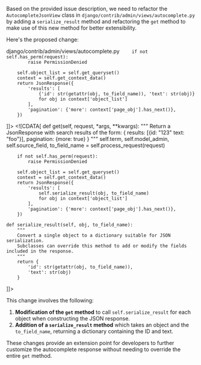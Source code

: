 Based on the provided issue description, we need to refactor the `AutocompleteJsonView` class in `django/contrib/admin/views/autocomplete.py` by adding a `serialize_result` method and refactoring the `get` method to make use of this new method for better extensibility.

Here's the proposed change:

<change>
<file change-number-for-this-file="1">django/contrib/admin/views/autocomplete.py</file>
<original line-count="42" no-ellipsis="true"><![CDATA[
    def get(self, request, *args, **kwargs):
        """
        Return a JsonResponse with search results of the form:
        {
            results: [{id: "123" text: "foo"}],
            pagination: {more: true}
        }
        """
        self.term, self.model_admin, self.source_field, to_field_name = self.process_request(request)

        if not self.has_perm(request):
            raise PermissionDenied

        self.object_list = self.get_queryset()
        context = self.get_context_data()
        return JsonResponse({
            'results': [
                {'id': str(getattr(obj, to_field_name)), 'text': str(obj)}
                for obj in context['object_list']
            ],
            'pagination': {'more': context['page_obj'].has_next()},
        })
]]></original>
<modified no-ellipsis="true"><![CDATA[
    def get(self, request, *args, **kwargs):
        """
        Return a JsonResponse with search results of the form:
        {
            results: [{id: "123" text: "foo"}],
            pagination: {more: true}
        }
        """
        self.term, self.model_admin, self.source_field, to_field_name = self.process_request(request)

        if not self.has_perm(request):
            raise PermissionDenied

        self.object_list = self.get_queryset()
        context = self.get_context_data()
        return JsonResponse({
            'results': [
                self.serialize_result(obj, to_field_name)
                for obj in context['object_list']
            ],
            'pagination': {'more': context['page_obj'].has_next()},
        })

    def serialize_result(self, obj, to_field_name):
        """
        Convert a single object to a dictionary suitable for JSON serialization.
        Subclasses can override this method to add or modify the fields included in the response.
        """
        return {
            'id': str(getattr(obj, to_field_name)), 
            'text': str(obj)
        }
]]></modified>
</change>

This change involves the following:
1. **Modification of the `get` method** to call `self.serialize_result` for each object when constructing the JSON response.
2. **Addition of a `serialize_result` method** which takes an object and the `to_field_name`, returning a dictionary containing the ID and text.

These changes provide an extension point for developers to further customize the autocomplete response without needing to override the entire `get` method.